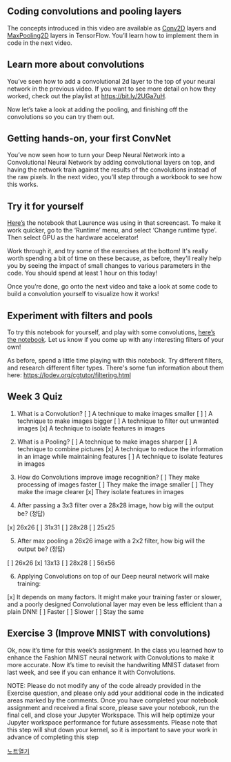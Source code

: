 ## Coding convolutions and pooling layers

The concepts introduced in this video are available as [Conv2D](https://www.tensorflow.org/api_docs/python/tf/keras/layers/Conv2D) layers and [MaxPooling2D](https://www.tensorflow.org/api_docs/python/tf/keras/layers/MaxPool2D) layers in TensorFlow. You’ll learn how to implement them in code in the next video. 

## Learn more about convolutions

You’ve seen how to add a convolutional 2d layer to the top of your neural network in the previous video. If you want to see more detail on how they worked, check out the playlist at https://bit.ly/2UGa7uH.

Now let’s take a look at adding the pooling, and finishing off the convolutions so you can try them out. 

## Getting hands-on, your first ConvNet

You’ve now seen how to turn your Deep Neural Network into a Convolutional Neural Network by adding convolutional layers on top, and having the network train against the results of the convolutions instead of the raw pixels. In the next video, you’ll step through a workbook to see how this works. 

## Try it for yourself

[Here’s](https://colab.sandbox.google.com/github/lmoroney/dlaicourse/blob/master/Course%201%20-%20Part%206%20-%20Lesson%202%20-%20Notebook.ipynb) the notebook that Laurence was using in that screencast. To make it work quicker, go to the ‘Runtime’ menu, and select ‘Change runtime type’. Then select GPU as the hardware accelerator!

Work through it, and try some of the exercises at the bottom! It's really worth spending a bit of time on these because, as before, they'll really help you by seeing the impact of small changes to various parameters in the code. You should spend at least 1 hour on this today!

Once you’re done, go onto the next video and take a look at some code to build a convolution yourself to visualize how it works!

## Experiment with filters and pools

To try this notebook for yourself, and play with some convolutions, [here’s the notebook](https://colab.research.google.com/github/lmoroney/dlaicourse/blob/master/Course%201%20-%20Part%206%20-%20Lesson%203%20-%20Notebook.ipynb). Let us know if you come up with any interesting filters of your own!

As before, spend a little time playing with this notebook. Try different filters, and research different filter types. There's some fun information about them here: https://lodev.org/cgtutor/filtering.html

## Week 3 Quiz
1. What is a Convolution?
[ ] A technique to make images smaller 
[ ] ] A technique to make images bigger 
[ ] A technique to filter out unwanted images 
[x] A technique to isolate features in images

2. What is a Pooling?
[ ] A technique to make images sharper
[ ] A technique to combine pictures
[x] A technique to reduce the information in an image while maintaining features
[ ] A technique to isolate features in images

3. How do Convolutions improve image recognition?
[ ] They make processing of images faster
[ ] They make the image smaller
[ ] They make the image clearer
[x] They isolate features in images

4. After passing a 3x3 filter over a 28x28 image, how big will the output be? (정답)

[x] 26x26
[ ] 31x31
[ ] 28x28
[ ] 25x25

5. After max pooling a 26x26 image with a 2x2 filter, how big will the output be? (정답)

[ ] 26x26
[x] 13x13
[ ] 28x28
[ ] 56x56

6. Applying Convolutions on top of our Deep neural network will make training:

[x] It depends on many factors. It might make your training faster or slower, and a poorly designed Convolutional layer may even be less efficient than a plain DNN!
[ ] Faster
[ ] Slower
[ ] Stay the same

## Exercise 3 (Improve MNIST with convolutions)

Ok, now it’s time for this week’s assignment. In the class you learned how to enhance the Fashion MNIST neural network with Convolutions to make it more accurate. Now it’s time to revisit the handwriting MNIST dataset from last week, and see if you can enhance it with Convolutions.

NOTE: Please do not modify any of the code already provided in the Exercise question, and please only add your additional code in the indicated areas marked by the comments. Once you have completed your notebook assignment and received a final score, please save your notebook, run the final cell, and close your Jupyter Workspace. This will help optimize your Jupyter workspace performance for future assessments. Please note that this step will shut down your kernel, so it is important to save your work in advance of completing this step

[노트열기](https://vlxjaasiiaklrpalrbmicg.coursera-apps.org/notebooks/week3/Excercise-3-Question.ipynb)